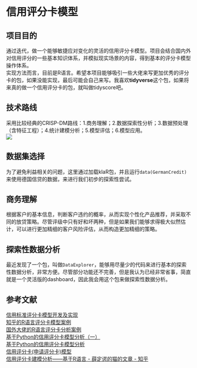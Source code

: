 
# 信用评分卡模型

## 项目目的
通过迭代，做一个能够敏捷应对变化的灵活的信用评分卡模型。项目会结合国内外对信用评分的一些基本知识体系，并模拟现实场景的内容，得到基本的评分卡模型操作体系。  
实现方法而言，目前是R语言。希望本项目能够吸引一些大佬来写更加优秀的评分卡的包，如果没能实现，最后可能会自己来写。我喜欢**tidyverse**这个包，如果将来真的做一个信用评分卡的包，就叫做tidyscore吧。

## 技术路线 
采用比较经典的CRISP-DM路线：1.商务理解；2.数据探索性分析；3.数据预处理（含特征工程）；4.统计建模分析；5.模型评估；6.模型应用。  
![](https://www.ibm.com/developerworks/cn/data/library/techarticle/dm-1312datapreparation/figures/CRISP-DM.gif)

## 数据集选择
为了避免利益相关的问题，这里通过加载klaR包，并且运行`data(GermanCredit)`来使用德国信贷的数据，来进行我们初步的探索性尝试。

## 商务理解
根据客户的基本信息，判断客户违约的概率，从而实现个性化产品推荐，并采取不同的放贷策略。尽管评级中只有好和坏两种，但是如果我们能够求得极大似然估计，可以进行更加精细的客户风险评估，从而构造更加精细的策略。

## 探索性数据分析
最近发现了一个包，叫做`DataExplorer`，能够用尽量少的代码来进行基本的探索性数据分析，非常方便。尽管部分功能还不完善，但是我认为已经非常省事，简直就是一个灵活版的dashboard，因此我会用这个包来做探索性数据分析。

## 参考文献
[信用标准评分卡模型开发及实现](https://blog.csdn.net/lll1528238733/article/details/76602006)  
[知乎的R语言评分卡模型案例](https://zhuanlan.zhihu.com/p/28322270)  
[国外大佬的R语言评分卡分析案例](https://artemiorimando.com/2018/02/18/scorecard-building-part-i-introduction/)  
[基于Python的信用评分卡模型分析（一）](https://www.jianshu.com/p/f931a4df202c)  
[基于Python的信用评分卡模型分析](https://zhuanlan.zhihu.com/p/35284849)  
[信用评分卡(申请评分卡)模型](https://zhuanlan.zhihu.com/p/46642169)  
[信用评分卡建模分析——基于R语言 - 薛定谔的猫的文章 - 知乎](https://zhuanlan.zhihu.com/p/29676042)  
